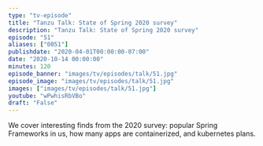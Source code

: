 ```yaml
---
type: "tv-episode"
title: "Tanzu Talk: State of Spring 2020 survey"
description: "Tanzu Talk: State of Spring 2020 survey"
episode: "51"
aliases: ["0051"]
publishdate: "2020-04-01T00:00:00-07:00"
date: "2020-10-14 00:00:00"
minutes: 120
episode_banner: "images/tv/episodes/talk/51.jpg"
episode_image: "images/tv/episodes/talk/51.jpg"
images: ["images/tv/episodes/talk/51.jpg"]
youtube: "wPwhisRbVBo"
draft: "False"
---
```


We cover interesting finds from the 2020 survey: popular Spring Frameworks in us, how many apps are containerized, and kubernetes plans.